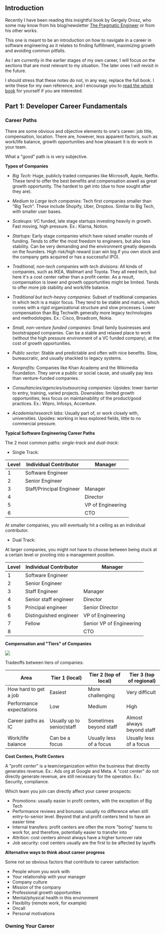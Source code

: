 ## Introduction

Recently I have been reading this insightful book by Gergely Orosz, who some may know from his blog/newsletter [The Pragmatic Engineer](https://www.pragmaticengineer.com/) or from his other works.

This one is meant to be an introduction on how to navigate in a career in software engineering as it relates to finding fulfillment, maximizing growth and avoiding common pitfalls.

As I am currently in the earlier stages of my own career, I will focus on the sections that are most relevant to my situation. The later ones I will revisit in the future.

I should stress that these notes do not, in any way, replace the full book. I write these for my own reference, and I encourage you to [read the whole book](https://www.engguidebook.com/) for yourself if you are interested.

## Part 1: Developer Career Fundamentals

### Career Paths

There are some obvious and objective elements to one's career: job title, compensation, location. There are, however, less apparent factors, such as work/life balance, growth opportunities and how pleasant it is do work in your team.

What a "good" path is is very subjective.

**Types of Companies**

- _Big Tech:_ Huge, publicly traded companies like Microsoft, Apple, Netflix. These tend to offer the best benefits and compensation aswell as great growth opportunity. The hardest to get into (due to how sought after they are).

- _Medium to Large tech companies:_ Tech first companies smaller than "Big Tech". These include Shopify, Uber, Dropbox. Similar to Big Tech, with smaller user bases.

- _Scaleups:_ VC funded, late stage startups investing heavily in growth. Fast moving, high pressure. Ex.: Klarna, Notion.

- _Startups:_ Early stage companies which have raised smaller rounds of funding. Tends to offer the most freedom to engineers, but also less stability. Can be very demanding and the environment greatly depends on the founders. High risk/high reward (can win big if you own stock and the company gets acquired or has a successful IPO).

- _Traditional, non-tech companies with tech divisions:_ All kinds of companies, such as IKEA, Wallmart and Toyota. They all need tech, but here it's a cost center rather than a profit center. As a result, compensation is lower and growth opportunities might be limited. Tends to offer more job stability and work/life balance.

- _Traditional but tech-heavy companies:_ Subset of traditional companies in which tech is a major focus. They tend to be stable and mature, which comes with a rigid organizational structure and slow processes. Lower compensation than Big Techwith generally more legacy technologies and methodologies. Ex.: Cisco, Broadcom, Nokia.

- _Small, non-venture funded companies:_ Small family businesses and bootstrapped companies. Can be a stable and relaxed place to work (without the high pressure environment of a VC funded company), at the cost of growth opportunities.

- _Public sector:_ Stable and predictable and often with nice benefits. Slow, bureaucratic, and usually shackled to legacy systems.

- _Nonprofits:_ Companies like Khan Academy and the Wikimedia Foundation. They serve a public or social cause, and usually pay less than venture-funded companies.

- _Consultancies/agencies/outsourcing companies:_ Upsides: lower barrier to entry, training, varied projects. Downsides: limited growth opportunities, less focus on maintainability of the product/good practices. Ex.: Wipro, Infosys, Accenture.

- _Academia/research labs:_ Usually part of, or work closely with, universities. Upsides: working in less explored fields, little to no commercial pressure.

**Typical Software Engineering Career Paths**

The 2 most common paths: _single-track_ and _dual-track_:

- Single Track:

| Level | Individual Contributor   | Manager           |
| ----- | ------------------------ | ----------------- |
| 1     | Software Engineer        |
| 2     | Senior Engineer          |
| 3     | Staff/Principal Engineer | Manager           |
| 4     |                          | Director          |
| 5     |                          | VP of Engineering |
| 6     |                          | CTO               |

At smaller companies, you will eventually hit a ceiling as an individual contributor.

- Dual Track:

At larger companies, you might not have to choose between being stuck at a certain level or pivoting into a management position.

| Level | Individual Contributor | Manager                  |
| ----- | ---------------------- | ------------------------ |
| 1     | Software Engineer      |                          |
| 2     | Senior Engineer        |                          |
| 3     | Staff Engineer         | Manager                  |
| 4     | Senior staff engineer  | Director                 |
| 5     | Principal engineer     | Senior Director          |
| 6     | Distinguished engineer | VP of Engineering        |
| 7     | Fellow                 | Senior VP of Engineering |
| 8     |                        | CTO                      |

**Compensation and "Tiers" of Companies**

![](https://blog.pragmaticengineer.com/content/images/size/w1600/2021/07/Screenshot-2021-07-10-at-04.45.19.png)

Tradeoffs between tiers of companies:

| Area                     | Tier 1 (local)             | Tier 2 (top of local)   | Tier 3 (top of regional)   |
| ------------------------ | -------------------------- | ----------------------- | -------------------------- |
| How hard to get a job    | Easiest                    | More challenging        | Very difficult             |
| Performance expectations | Low                        | Medium                  | High                       |
| Career paths as IC       | Usually up to senior/staff | Sometimes beyond staff  | Almost always beyond staff |
| Work/life balance        | Can be a focus             | Usually less of a focus | Usually less of a focus    |

**Cost Centers, Profit Centers**

A "profit center" is a team/organization within the business that directly generates revenue. Ex.: Ads org at Google and Meta. A "cost center" do not directly generate revenue, are still necessary for the operation. Ex.: Security, compliance.

Which team you join can directly affect your career prospects:

- Promotions: usually easier in profit centers, with the exception of Big Tech
- Performance reviews and bonuses: usually no difference when still entry-to-senior level. Beyond that and profit centers tend to have an easier time
- Internal transfers: profit centers are often the more "boring" teams to work for, and therefore, potentially easier to transfer into
- Attrition: cost centers almost always have a higher turnover rate
- Job security: cost centers usually are the first to be affected by layoffs

**Alternative ways to think about career progress**

Some not so obvious factors that contribute to career satisfaction:

- People whom you work with
- Your relationship with your manager
- Company culture
- Mission of the company
- Professional growth opportunities
- Mental/physical health in this environment
- Flexiblity (remote work, for example)
- Oncall
- Personal motivations

### Owning Your Career
